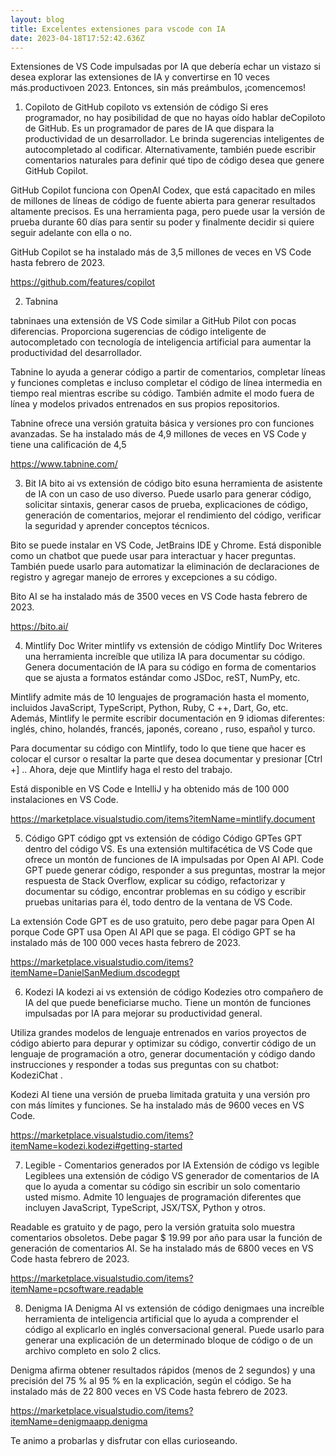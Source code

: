 ```yaml
---
layout: blog
title: Excelentes extensiones para vscode con IA
date: 2023-04-18T17:52:42.636Z
---
```

Extensiones de VS Code impulsadas por IA que debería echar un vistazo si desea explorar las extensiones de IA y convertirse en 10 veces más.productivoen 2023. Entonces, sin más preámbulos, ¡comencemos!

1. Copiloto de GitHub
   copiloto vs extensión de código
   Si eres programador, no hay posibilidad de que no hayas oído hablar deCopiloto de GitHub. Es un programador de pares de IA que dispara la productividad de un desarrollador. Le brinda sugerencias inteligentes de autocompletado al codificar. Alternativamente, también puede escribir comentarios naturales para definir qué tipo de código desea que genere GitHub Copilot.

GitHub Copilot funciona con OpenAI Codex, que está capacitado en miles de millones de líneas de código de fuente abierta para generar resultados altamente precisos. Es una herramienta paga, pero puede usar la versión de prueba durante 60 días para sentir su poder y finalmente decidir si quiere seguir adelante con ella o no.

GitHub Copilot se ha instalado más de 3,5 millones de veces en VS Code hasta febrero de 2023.

https://github.com/features/copilot

2. Tabnina

tabninaes una extensión de VS Code similar a GitHub Pilot con pocas diferencias. Proporciona sugerencias de código inteligente de autocompletado con tecnología de inteligencia artificial para aumentar la productividad del desarrollador.

Tabnine lo ayuda a generar código a partir de comentarios, completar líneas y funciones completas e incluso completar el código de línea intermedia en tiempo real mientras escribe su código. También admite el modo fuera de línea y modelos privados entrenados en sus propios repositorios.

Tabnine ofrece una versión gratuita básica y versiones pro con funciones avanzadas. Se ha instalado más de 4,9 millones de veces en VS Code y tiene una calificación de 4,5

https://www.tabnine.com/

3. Bit IA
   bito ai vs extensión de código
   bito esuna herramienta de asistente de IA con un caso de uso diverso. Puede usarlo para generar código, solicitar sintaxis, generar casos de prueba, explicaciones de código, generación de comentarios, mejorar el rendimiento del código, verificar la seguridad y aprender conceptos técnicos.

Bito se puede instalar en VS Code, JetBrains IDE y Chrome. Está disponible como un chatbot que puede usar para interactuar y hacer preguntas. También puede usarlo para automatizar la eliminación de declaraciones de registro y agregar manejo de errores y excepciones a su código.

Bito AI se ha instalado más de 3500 veces en VS Code hasta febrero de 2023.

https://bito.ai/

4. Mintlify Doc Writer
   mintlify vs extensión de código
   Mintlify Doc Writeres una herramienta increíble que utiliza IA para documentar su código. Genera documentación de IA para su código en forma de comentarios que se ajusta a formatos estándar como JSDoc, reST, NumPy, etc.

Mintlify admite más de 10 lenguajes de programación hasta el momento, incluidos JavaScript, TypeScript, Python, Ruby, C ++, Dart, Go, etc. Además, Mintlify le permite escribir documentación en 9 idiomas diferentes: inglés, chino, holandés, francés, japonés, coreano , ruso, español y turco.

Para documentar su código con Mintlify, todo lo que tiene que hacer es colocar el cursor o resaltar la parte que desea documentar y presionar \[Ctrl +] .. Ahora, deje que Mintlify haga el resto del trabajo.

Está disponible en VS Code e IntelliJ y ha obtenido más de 100 000 instalaciones en VS Code.

https://marketplace.visualstudio.com/items?itemName=mintlify.document

5. Código GPT
   código gpt vs extensión de código
   Código GPTes GPT dentro del código VS. Es una extensión multifacética de VS Code que ofrece un montón de funciones de IA impulsadas por Open AI API. Code GPT puede generar código, responder a sus preguntas, mostrar la mejor respuesta de Stack Overflow, explicar su código, refactorizar y documentar su código, encontrar problemas en su código y escribir pruebas unitarias para él, todo dentro de la ventana de VS Code.

La extensión Code GPT es de uso gratuito, pero debe pagar para Open AI porque Code GPT usa Open AI API que se paga. El código GPT se ha instalado más de 100 000 veces hasta febrero de 2023.

https://marketplace.visualstudio.com/items?itemName=DanielSanMedium.dscodegpt

6. Kodezi IA
   kodezi ai vs extensión de código
   Kodezies otro compañero de IA del que puede beneficiarse mucho. Tiene un montón de funciones impulsadas por IA para mejorar su productividad general.

Utiliza grandes modelos de lenguaje entrenados en varios proyectos de código abierto para depurar y optimizar su código, convertir código de un lenguaje de programación a otro, generar documentación y código dando instrucciones y responder a todas sus preguntas con su chatbot: KodeziChat .

Kodezi AI tiene una versión de prueba limitada gratuita y una versión pro con más límites y funciones. Se ha instalado más de 9600 veces en VS Code.

https://marketplace.visualstudio.com/items?itemName=kodezi.kodezi#getting-started

7. Legible - Comentarios generados por IA
   Extensión de código vs legible
   Legiblees una extensión de código VS generador de comentarios de IA que lo ayuda a comentar su código sin escribir un solo comentario usted mismo. Admite 10 lenguajes de programación diferentes que incluyen JavaScript, TypeScript, JSX/TSX, Python y otros.

Readable es gratuito y de pago, pero la versión gratuita solo muestra comentarios obsoletos. Debe pagar $ 19.99 por año para usar la función de generación de comentarios AI. Se ha instalado más de 6800 veces en VS Code hasta febrero de 2023.

https://marketplace.visualstudio.com/items?itemName=pcsoftware.readable

8. Denigma IA
   Denigma AI vs extensión de código
   denigmaes una increíble herramienta de inteligencia artificial que lo ayuda a comprender el código al explicarlo en inglés conversacional general. Puede usarlo para generar una explicación de un determinado bloque de código o de un archivo completo en solo 2 clics.

Denigma afirma obtener resultados rápidos (menos de 2 segundos) y una precisión del 75 % al 95 % en la explicación, según el código. Se ha instalado más de 22 800 veces en VS Code hasta febrero de 2023.

https://marketplace.visualstudio.com/items?itemName=denigmaapp.denigma



T﻿e animo a probarlas y disfrutar con ellas curioseando.